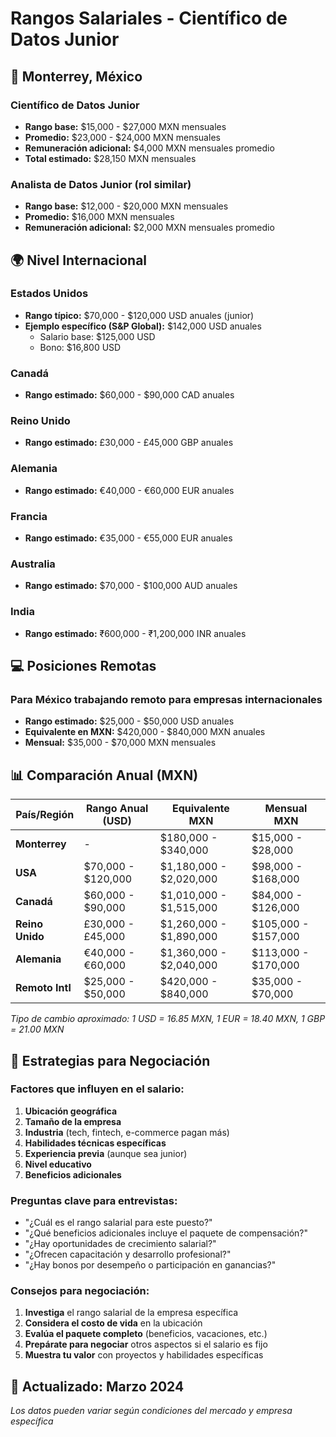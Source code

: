 # Rangos Salariales - Científico de Datos Junior

## 📍 Monterrey, México

### Científico de Datos Junior
- **Rango base:** $15,000 - $27,000 MXN mensuales
- **Promedio:** $23,000 - $24,000 MXN mensuales
- **Remuneración adicional:** $4,000 MXN mensuales promedio
- **Total estimado:** $28,150 MXN mensuales

### Analista de Datos Junior (rol similar)
- **Rango base:** $12,000 - $20,000 MXN mensuales
- **Promedio:** $16,000 MXN mensuales
- **Remuneración adicional:** $2,000 MXN mensuales promedio

## 🌍 Nivel Internacional

### Estados Unidos
- **Rango típico:** $70,000 - $120,000 USD anuales (junior)
- **Ejemplo específico (S&P Global):** $142,000 USD anuales
  - Salario base: $125,000 USD
  - Bono: $16,800 USD

### Canadá
- **Rango estimado:** $60,000 - $90,000 CAD anuales

### Reino Unido
- **Rango estimado:** £30,000 - £45,000 GBP anuales

### Alemania
- **Rango estimado:** €40,000 - €60,000 EUR anuales

### Francia
- **Rango estimado:** €35,000 - €55,000 EUR anuales

### Australia
- **Rango estimado:** $70,000 - $100,000 AUD anuales

### India
- **Rango estimado:** ₹600,000 - ₹1,200,000 INR anuales

## 💻 Posiciones Remotas

### Para México trabajando remoto para empresas internacionales
- **Rango estimado:** $25,000 - $50,000 USD anuales
- **Equivalente en MXN:** $420,000 - $840,000 MXN anuales
- **Mensual:** $35,000 - $70,000 MXN mensuales

## 📊 Comparación Anual (MXN)

| País/Región | Rango Anual (USD) | Equivalente MXN | Mensual MXN |
|-------------|-------------------|-----------------|-------------|
| **Monterrey** | - | $180,000 - $340,000 | $15,000 - $28,000 |
| **USA** | $70,000 - $120,000 | $1,180,000 - $2,020,000 | $98,000 - $168,000 |
| **Canadá** | $60,000 - $90,000 | $1,010,000 - $1,515,000 | $84,000 - $126,000 |
| **Reino Unido** | £30,000 - £45,000 | $1,260,000 - $1,890,000 | $105,000 - $157,000 |
| **Alemania** | €40,000 - €60,000 | $1,360,000 - $2,040,000 | $113,000 - $170,000 |
| **Remoto Intl** | $25,000 - $50,000 | $420,000 - $840,000 | $35,000 - $70,000 |

*Tipo de cambio aproximado: 1 USD = 16.85 MXN, 1 EUR = 18.40 MXN, 1 GBP = 21.00 MXN*

## 🎯 Estrategias para Negociación

### Factores que influyen en el salario:
1. **Ubicación geográfica**
2. **Tamaño de la empresa**
3. **Industria** (tech, fintech, e-commerce pagan más)
4. **Habilidades técnicas específicas**
5. **Experiencia previa** (aunque sea junior)
6. **Nivel educativo**
7. **Beneficios adicionales**

### Preguntas clave para entrevistas:
- "¿Cuál es el rango salarial para este puesto?"
- "¿Qué beneficios adicionales incluye el paquete de compensación?"
- "¿Hay oportunidades de crecimiento salarial?"
- "¿Ofrecen capacitación y desarrollo profesional?"
- "¿Hay bonos por desempeño o participación en ganancias?"

### Consejos para negociación:
1. **Investiga** el rango salarial de la empresa específica
2. **Considera el costo de vida** en la ubicación
3. **Evalúa el paquete completo** (beneficios, vacaciones, etc.)
4. **Prepárate para negociar** otros aspectos si el salario es fijo
5. **Muestra tu valor** con proyectos y habilidades específicas

## 📅 Actualizado: Marzo 2024
*Los datos pueden variar según condiciones del mercado y empresa específica*
